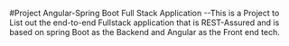#Project Angular-Spring Boot Full Stack Application
--This is a Project to List out the end-to-end Fullstack application that is REST-Assured and is based on spring Boot as the Backend and Angular as the Front end tech.

